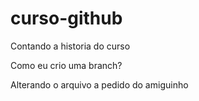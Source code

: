 # curso-github

Contando a historia do curso

Como eu crio uma branch?

Alterando o arquivo a pedido do amiguinho
